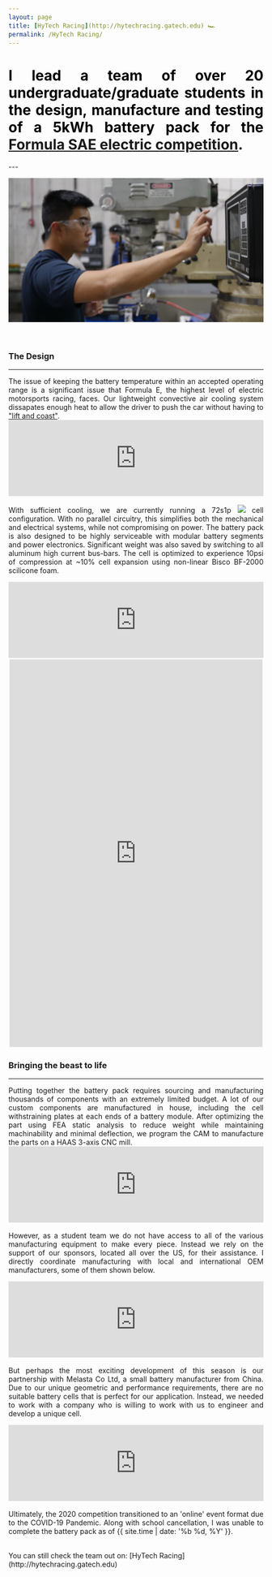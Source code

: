 ```yaml
---
layout: page
title: [HyTech Racing](http://hytechracing.gatech.edu) 🏎
permalink: /HyTech Racing/
---
```

<h1 style="color: #5e9ca0; text-align: justify;"><span style="color: #000000;">
  I lead a team of over 20 undergraduate/graduate students in the design, manufacture and testing of a 5kWh battery pack
  for the <a href="https://www.sae.org/attend/student-events/formula-sae-electric/about">Formula SAE electric competition</a>.
</span></h1>
---
<br />

<p align="center">
  <img width="auto" height="auto" src="/assets/photo30.JPG">
</p>

<br />


### The Design
---
<div align="justify">
The issue of keeping the battery temperature within an accepted operating range is a significant issue that Formula E, the highest level of electric motorsports racing, faces.
Our lightweight convective air cooling system dissapates enough heat to allow the driver to push the car without having to <a href="https://www.formula1.com/en/latest/article.a-beginners-guide-to-f1-slang.1Pg6tvGZ2y7u4KAnc8WXGl.html">"lift and coast"</a>.
<br />


<iframe src="https://masteranson.github.io/jekyll-slideshow/slides/my-pics4.html" width="100%" scrolling="no" style="border: none;" onload="resizeIframe(this)"></iframe>


With sufficient cooling, we are currently running a 72s1p <img width="auto" height="auto" src="https://render.githubusercontent.com/render/math?math=LiCoO_%7B2%7D"> cell configuration.
With no parallel circuitry, this simplifies both the mechanical and electrical systems, while not compromising on power.
The battery pack is also designed to be highly serviceable with modular battery segments and power electronics. Significant weight was also saved by switching to
all aluminum high current bus-bars. The cell is optimized to experience 10psi of compression at ~10% cell expansion using non-linear Bisco BF-2000 scilicone foam.
</div>

<iframe src="https://masteranson.github.io/jekyll-slideshow/slides/my-pics5.html" width="100%" scrolling="no" style="border: none;" onload="resizeIframe(this)"></iframe>


<center>
  <iframe src="https://www.facebook.com/plugins/post.php?href=https%3A%2F%2Fwww.facebook.com%2FHyTechRacing%2Fposts%2F2506645326071881&width=500"
width="500" height="764" style="border:none;overflow:hidden" scrolling="no" frameborder="0" allowTransparency="true" allow="encrypted-media"></iframe>
</center>



### Bringing the beast to life
---
<div align="justify">
Putting together the battery pack requires sourcing and manufacturing thousands of components with an extremely limited budget.
A lot of our custom components are manufactured in house, including the cell withstraining plates at each ends of a battery module. After optimizing the part using FEA static analysis
 to reduce weight while maintaining machinability and minimal deflection, we program the CAM to manufacture the parts on a HAAS 3-axis CNC mill. <br />

<iframe src="https://masteranson.github.io/jekyll-slideshow/slides/my-pics6.html" width="100%" scrolling="no" style="border: none;" onload="resizeIframe(this)"></iframe>

<br />

However, as a student team we do not have access to all of the various manufacturing equipment to make every piece. Instead we rely on the support of our sponsors, located
all over the US, for their assistance. I directly coordinate manufacturing with local and international OEM manufacturers, some of them shown below. <br />
<iframe src="https://masteranson.github.io/jekyll-slideshow/slides/my-pics2.html" width="100%" scrolling="no" style="border: none;" onload="resizeIframe(this)"></iframe>

<br />

But perhaps the most exciting development of this season is our partnership with Melasta Co Ltd, a small battery manufacturer from China. Due to our unique geometric and performance requirements,
there are no suitable battery cells that is perfect for our application. Instead, we needed to work with a company who is willing to work with us to engineer and develop a unique cell. <br />
<iframe src="https://masteranson.github.io/jekyll-slideshow/slides/my-pics1.html" width="100%" scrolling="no" style="border: none;" onload="resizeIframe(this)"></iframe>

<br />

Ultimately, the 2020 competition transitioned to an 'online' event format due to the COVID-19 Pandemic.
Along with school cancellation, I was unable to complete the battery pack as of {{ site.time | date: '%b %d, %Y' }}. <br />
</div>
<br />
You can still check the team out on: [HyTech Racing](http://hytechracing.gatech.edu)
